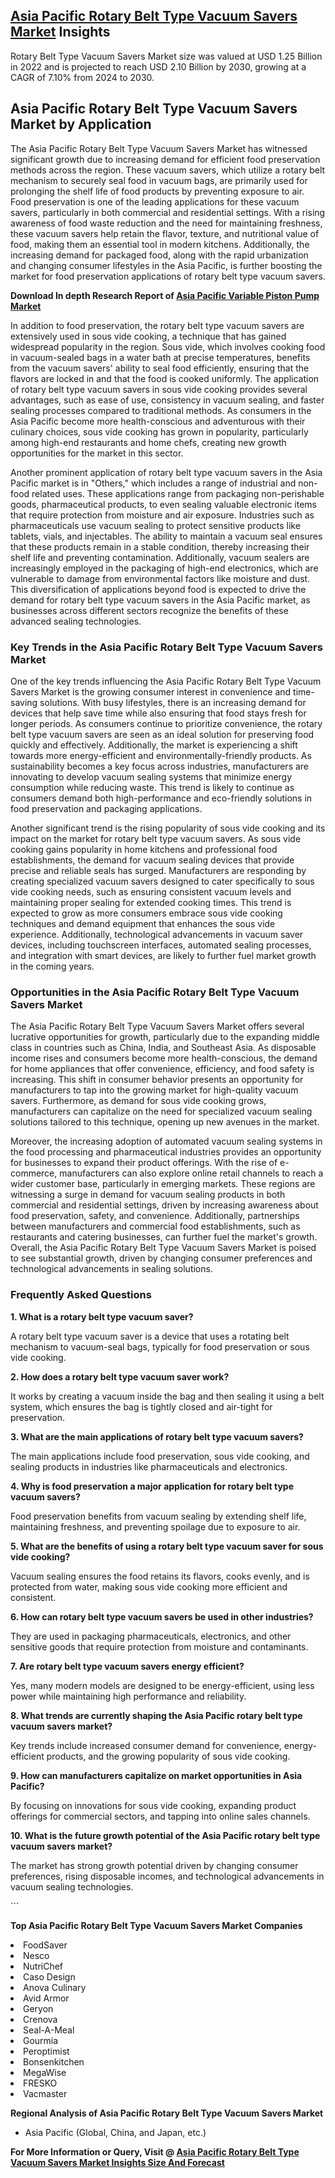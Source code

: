<h2><a href="https://www.verifiedmarketreports.com/download-sample/?rid=318898&amp;utm_source=Github-Feb&amp;utm_medium=219" target="_blank">Asia Pacific Rotary Belt Type Vacuum Savers Market</a> Insights</h2><p>Rotary Belt Type Vacuum Savers Market size was valued at USD 1.25 Billion in 2022 and is projected to reach USD 2.10 Billion by 2030, growing at a CAGR of 7.10% from 2024 to 2030.</p><p><h2>Asia Pacific Rotary Belt Type Vacuum Savers Market by Application</h2> <p>The Asia Pacific Rotary Belt Type Vacuum Savers Market has witnessed significant growth due to increasing demand for efficient food preservation methods across the region. These vacuum savers, which utilize a rotary belt mechanism to securely seal food in vacuum bags, are primarily used for prolonging the shelf life of food products by preventing exposure to air. Food preservation is one of the leading applications for these vacuum savers, particularly in both commercial and residential settings. With a rising awareness of food waste reduction and the need for maintaining freshness, these vacuum savers help retain the flavor, texture, and nutritional value of food, making them an essential tool in modern kitchens. Additionally, the increasing demand for packaged food, along with the rapid urbanization and changing consumer lifestyles in the Asia Pacific, is further boosting the market for food preservation applications of rotary belt type vacuum savers.</p> <p><p><strong>Download In depth Research Report of <a href="https://www.verifiedmarketreports.com/download-sample/?rid=236118&amp;utm_source=Pulse-Dec&amp;utm_medium=219" target="_blank">Asia Pacific Variable Piston Pump Market</a></strong></p></p> <p>In addition to food preservation, the rotary belt type vacuum savers are extensively used in sous vide cooking, a technique that has gained widespread popularity in the region. Sous vide, which involves cooking food in vacuum-sealed bags in a water bath at precise temperatures, benefits from the vacuum savers' ability to seal food efficiently, ensuring that the flavors are locked in and that the food is cooked uniformly. The application of rotary belt type vacuum savers in sous vide cooking provides several advantages, such as ease of use, consistency in vacuum sealing, and faster sealing processes compared to traditional methods. As consumers in the Asia Pacific become more health-conscious and adventurous with their culinary choices, sous vide cooking has grown in popularity, particularly among high-end restaurants and home chefs, creating new growth opportunities for the market in this sector.</p> <p>Another prominent application of rotary belt type vacuum savers in the Asia Pacific market is in "Others," which includes a range of industrial and non-food related uses. These applications range from packaging non-perishable goods, pharmaceutical products, to even sealing valuable electronic items that require protection from moisture and air exposure. Industries such as pharmaceuticals use vacuum sealing to protect sensitive products like tablets, vials, and injectables. The ability to maintain a vacuum seal ensures that these products remain in a stable condition, thereby increasing their shelf life and preventing contamination. Additionally, vacuum sealers are increasingly employed in the packaging of high-end electronics, which are vulnerable to damage from environmental factors like moisture and dust. This diversification of applications beyond food is expected to drive the demand for rotary belt type vacuum savers in the Asia Pacific market, as businesses across different sectors recognize the benefits of these advanced sealing technologies.</p> <h3>Key Trends in the Asia Pacific Rotary Belt Type Vacuum Savers Market</h3> <p>One of the key trends influencing the Asia Pacific Rotary Belt Type Vacuum Savers Market is the growing consumer interest in convenience and time-saving solutions. With busy lifestyles, there is an increasing demand for devices that help save time while also ensuring that food stays fresh for longer periods. As consumers continue to prioritize convenience, the rotary belt type vacuum savers are seen as an ideal solution for preserving food quickly and effectively. Additionally, the market is experiencing a shift towards more energy-efficient and environmentally-friendly products. As sustainability becomes a key focus across industries, manufacturers are innovating to develop vacuum sealing systems that minimize energy consumption while reducing waste. This trend is likely to continue as consumers demand both high-performance and eco-friendly solutions in food preservation and packaging applications.</p> <p>Another significant trend is the rising popularity of sous vide cooking and its impact on the market for rotary belt type vacuum savers. As sous vide cooking gains popularity in home kitchens and professional food establishments, the demand for vacuum sealing devices that provide precise and reliable seals has surged. Manufacturers are responding by creating specialized vacuum savers designed to cater specifically to sous vide cooking needs, such as ensuring consistent vacuum levels and maintaining proper sealing for extended cooking times. This trend is expected to grow as more consumers embrace sous vide cooking techniques and demand equipment that enhances the sous vide experience. Additionally, technological advancements in vacuum saver devices, including touchscreen interfaces, automated sealing processes, and integration with smart devices, are likely to further fuel market growth in the coming years.</p> <h3>Opportunities in the Asia Pacific Rotary Belt Type Vacuum Savers Market</h3> <p>The Asia Pacific Rotary Belt Type Vacuum Savers Market offers several lucrative opportunities for growth, particularly due to the expanding middle class in countries such as China, India, and Southeast Asia. As disposable income rises and consumers become more health-conscious, the demand for home appliances that offer convenience, efficiency, and food safety is increasing. This shift in consumer behavior presents an opportunity for manufacturers to tap into the growing market for high-quality vacuum savers. Furthermore, as demand for sous vide cooking grows, manufacturers can capitalize on the need for specialized vacuum sealing solutions tailored to this technique, opening up new avenues in the market.</p> <p>Moreover, the increasing adoption of automated vacuum sealing systems in the food processing and pharmaceutical industries provides an opportunity for businesses to expand their product offerings. With the rise of e-commerce, manufacturers can also explore online retail channels to reach a wider customer base, particularly in emerging markets. These regions are witnessing a surge in demand for vacuum sealing products in both commercial and residential settings, driven by increasing awareness about food preservation, safety, and convenience. Additionally, partnerships between manufacturers and commercial food establishments, such as restaurants and catering businesses, can further fuel the market's growth. Overall, the Asia Pacific Rotary Belt Type Vacuum Savers Market is poised to see substantial growth, driven by changing consumer preferences and technological advancements in sealing solutions.</p> <h3>Frequently Asked Questions</h3> <p><strong>1. What is a rotary belt type vacuum saver?</strong></p> <p>A rotary belt type vacuum saver is a device that uses a rotating belt mechanism to vacuum-seal bags, typically for food preservation or sous vide cooking.</p> <p><strong>2. How does a rotary belt type vacuum saver work?</strong></p> <p>It works by creating a vacuum inside the bag and then sealing it using a belt system, which ensures the bag is tightly closed and air-tight for preservation.</p> <p><strong>3. What are the main applications of rotary belt type vacuum savers?</strong></p> <p>The main applications include food preservation, sous vide cooking, and sealing products in industries like pharmaceuticals and electronics.</p> <p><strong>4. Why is food preservation a major application for rotary belt type vacuum savers?</strong></p> <p>Food preservation benefits from vacuum sealing by extending shelf life, maintaining freshness, and preventing spoilage due to exposure to air.</p> <p><strong>5. What are the benefits of using a rotary belt type vacuum saver for sous vide cooking?</strong></p> <p>Vacuum sealing ensures the food retains its flavors, cooks evenly, and is protected from water, making sous vide cooking more efficient and consistent.</p> <p><strong>6. How can rotary belt type vacuum savers be used in other industries?</strong></p> <p>They are used in packaging pharmaceuticals, electronics, and other sensitive goods that require protection from moisture and contaminants.</p> <p><strong>7. Are rotary belt type vacuum savers energy efficient?</strong></p> <p>Yes, many modern models are designed to be energy-efficient, using less power while maintaining high performance and reliability.</p> <p><strong>8. What trends are currently shaping the Asia Pacific rotary belt type vacuum savers market?</strong></p> <p>Key trends include increased consumer demand for convenience, energy-efficient products, and the growing popularity of sous vide cooking.</p> <p><strong>9. How can manufacturers capitalize on market opportunities in Asia Pacific?</strong></p> <p>By focusing on innovations for sous vide cooking, expanding product offerings for commercial sectors, and tapping into online sales channels.</p> <p><strong>10. What is the future growth potential of the Asia Pacific rotary belt type vacuum savers market?</strong></p> <p>The market has strong growth potential driven by changing consumer preferences, rising disposable incomes, and technological advancements in vacuum sealing technologies.</p> ```</p><p><strong>Top Asia Pacific Rotary Belt Type Vacuum Savers Market Companies</strong></p><div data-test-id=""><p><li>FoodSaver</li><li> Nesco</li><li> NutriChef</li><li> Caso Design</li><li> Anova Culinary</li><li> Avid Armor</li><li> Geryon</li><li> Crenova</li><li> Seal-A-Meal</li><li> Gourmia</li><li> Peroptimist</li><li> Bonsenkitchen</li><li> MegaWise</li><li> FRESKO</li><li> Vacmaster</li></p><div><strong>Regional Analysis of&nbsp;Asia Pacific Rotary Belt Type Vacuum Savers Market</strong></div><ul><li dir="ltr"><p dir="ltr">Asia Pacific (Global, China, and Japan, etc.)</p></li></ul><p><strong>For More Information or Query, Visit @&nbsp;</strong><strong><a href="https://www.verifiedmarketreports.com/product/rotary-belt-type-vacuum-savers-market/?utm_source=Github-Feb&amp;utm_medium=219" target="_blank">Asia Pacific Rotary Belt Type Vacuum Savers Market Insights Size And Forecast</a></strong></p></div><h2>&nbsp;</h2><div data-test-id="">&nbsp;</div>
